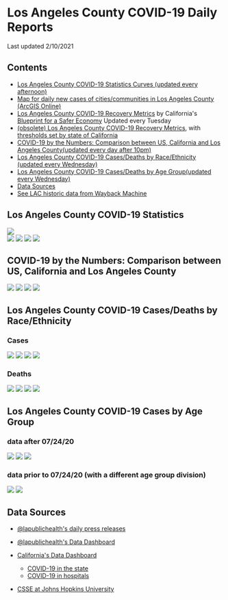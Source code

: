 # Los Angeles County COVID-19 Daily Reports

Last updated 2/10/2021 

## Contents

<!--ts-->
   * [Los Angeles County COVID-19 Statistics Curves (updated every afternoon)](#stats)
   * [Map for daily new cases of cities/communities in Los Angeles County (ArcGIS Online)](https://arcg.is/1jS8TX0)
   * [Los Angeles County COVID-19 Recovery Metrics](https://public.tableau.com/shared/8DH3356MQ?:toolbar=n&:display_count=y&:origin=viz_share_link&:embed=y&:showVizHome=no) by California's [Blueprint for a Safer Economy](https://www.cdph.ca.gov/Programs/CID/DCDC/Pages/COVID-19/COVID19CountyMonitoringOverview.aspx) Updated every Tuesday 
   * [(obsolete) Los Angeles County COVID-19 Recovery Metrics](https://docs.google.com/spreadsheets/d/e/2PACX-1vSNKjIlnTz9NPIRIOhf1pwHTg01zt4k4hE0B7x-bFXCcuH8JoOmNlhIejbwEgoqLx4Pq0J-w0miaN16/pubhtml?gid=350811760&single=true), with [thresholds set by state of California](https://www.cdph.ca.gov/Programs/CID/DCDC/Pages/COVID-19/COVID19CountyDataTable.aspx)
   * [COVID-19 by the Numbers: Comparison between US, California and Los Angeles County(updated every day after 10pm)](#comparison)
   * [Los Angeles County COVID-19 Cases/Deaths by Race/Ethnicity (updated every Wednesday)](#race)
   * [Los Angeles County COVID-19 Cases/Deaths by Age Group(updated every Wednesday)](#age) 
   * [Data Sources](#source)
   * [See LAC historic data from Wayback Machine](https://web.archive.org/web/*/http://publichealth.lacounty.gov/media/Coronavirus/locations.htm) 
<!--te-->

<a name="stats"/>

## Los Angeles County COVID-19 Statistics

![](https://docs.google.com/spreadsheets/d/e/2PACX-1vSNKjIlnTz9NPIRIOhf1pwHTg01zt4k4hE0B7x-bFXCcuH8JoOmNlhIejbwEgoqLx4Pq0J-w0miaN16/pubchart?oid=2058626982&format=image)  
![](https://docs.google.com/spreadsheets/d/e/2PACX-1vSNKjIlnTz9NPIRIOhf1pwHTg01zt4k4hE0B7x-bFXCcuH8JoOmNlhIejbwEgoqLx4Pq0J-w0miaN16/pubchart?oid=1543185546&format=image)
![](https://docs.google.com/spreadsheets/d/e/2PACX-1vSNKjIlnTz9NPIRIOhf1pwHTg01zt4k4hE0B7x-bFXCcuH8JoOmNlhIejbwEgoqLx4Pq0J-w0miaN16/pubchart?oid=1340870152&format=image)
![](https://docs.google.com/spreadsheets/d/e/2PACX-1vSNKjIlnTz9NPIRIOhf1pwHTg01zt4k4hE0B7x-bFXCcuH8JoOmNlhIejbwEgoqLx4Pq0J-w0miaN16/pubchart?oid=1954758768&format=image)
![](https://docs.google.com/spreadsheets/d/e/2PACX-1vSNKjIlnTz9NPIRIOhf1pwHTg01zt4k4hE0B7x-bFXCcuH8JoOmNlhIejbwEgoqLx4Pq0J-w0miaN16/pubchart?oid=522533013&format=image)

<a name="comparison"/>

## COVID-19 by the Numbers: Comparison between US, California and Los Angeles County

![](https://docs.google.com/spreadsheets/d/e/2PACX-1vSNKjIlnTz9NPIRIOhf1pwHTg01zt4k4hE0B7x-bFXCcuH8JoOmNlhIejbwEgoqLx4Pq0J-w0miaN16/pubchart?oid=175371268&format=image)
![](https://docs.google.com/spreadsheets/d/e/2PACX-1vSNKjIlnTz9NPIRIOhf1pwHTg01zt4k4hE0B7x-bFXCcuH8JoOmNlhIejbwEgoqLx4Pq0J-w0miaN16/pubchart?oid=1260141419&format=image)
![](https://docs.google.com/spreadsheets/d/e/2PACX-1vSNKjIlnTz9NPIRIOhf1pwHTg01zt4k4hE0B7x-bFXCcuH8JoOmNlhIejbwEgoqLx4Pq0J-w0miaN16/pubchart?oid=1342472335&format=image)
![](https://docs.google.com/spreadsheets/d/e/2PACX-1vSNKjIlnTz9NPIRIOhf1pwHTg01zt4k4hE0B7x-bFXCcuH8JoOmNlhIejbwEgoqLx4Pq0J-w0miaN16/pubchart?oid=1093657145&format=image)

<a name="race"/>

## Los Angeles County COVID-19 Cases/Deaths by Race/Ethnicity

### Cases

![](https://docs.google.com/spreadsheets/d/e/2PACX-1vSNKjIlnTz9NPIRIOhf1pwHTg01zt4k4hE0B7x-bFXCcuH8JoOmNlhIejbwEgoqLx4Pq0J-w0miaN16/pubchart?oid=109245945&format=image)
![](https://docs.google.com/spreadsheets/d/e/2PACX-1vSNKjIlnTz9NPIRIOhf1pwHTg01zt4k4hE0B7x-bFXCcuH8JoOmNlhIejbwEgoqLx4Pq0J-w0miaN16/pubchart?oid=496618746&format=image)
![](https://docs.google.com/spreadsheets/d/e/2PACX-1vSNKjIlnTz9NPIRIOhf1pwHTg01zt4k4hE0B7x-bFXCcuH8JoOmNlhIejbwEgoqLx4Pq0J-w0miaN16/pubchart?oid=2090889239&format=image)
![](https://docs.google.com/spreadsheets/d/e/2PACX-1vSNKjIlnTz9NPIRIOhf1pwHTg01zt4k4hE0B7x-bFXCcuH8JoOmNlhIejbwEgoqLx4Pq0J-w0miaN16/pubchart?oid=2109217705&format=image)

### Deaths

![](https://docs.google.com/spreadsheets/d/e/2PACX-1vSNKjIlnTz9NPIRIOhf1pwHTg01zt4k4hE0B7x-bFXCcuH8JoOmNlhIejbwEgoqLx4Pq0J-w0miaN16/pubchart?oid=2118915779&format=image)
![](https://docs.google.com/spreadsheets/d/e/2PACX-1vSNKjIlnTz9NPIRIOhf1pwHTg01zt4k4hE0B7x-bFXCcuH8JoOmNlhIejbwEgoqLx4Pq0J-w0miaN16/pubchart?oid=302938485&format=image)
![](https://docs.google.com/spreadsheets/d/e/2PACX-1vSNKjIlnTz9NPIRIOhf1pwHTg01zt4k4hE0B7x-bFXCcuH8JoOmNlhIejbwEgoqLx4Pq0J-w0miaN16/pubchart?oid=90007314&format=image)
![](https://docs.google.com/spreadsheets/d/e/2PACX-1vSNKjIlnTz9NPIRIOhf1pwHTg01zt4k4hE0B7x-bFXCcuH8JoOmNlhIejbwEgoqLx4Pq0J-w0miaN16/pubchart?oid=1000110587&format=image)

<a name="age"/>

## Los Angeles County COVID-19 Cases by Age Group 

### data after 07/24/20
![](https://docs.google.com/spreadsheets/d/e/2PACX-1vSNKjIlnTz9NPIRIOhf1pwHTg01zt4k4hE0B7x-bFXCcuH8JoOmNlhIejbwEgoqLx4Pq0J-w0miaN16/pubchart?oid=2063171426&format=image)
![](https://docs.google.com/spreadsheets/d/e/2PACX-1vSNKjIlnTz9NPIRIOhf1pwHTg01zt4k4hE0B7x-bFXCcuH8JoOmNlhIejbwEgoqLx4Pq0J-w0miaN16/pubchart?oid=1025985944&format=image)
![](https://docs.google.com/spreadsheets/d/e/2PACX-1vSNKjIlnTz9NPIRIOhf1pwHTg01zt4k4hE0B7x-bFXCcuH8JoOmNlhIejbwEgoqLx4Pq0J-w0miaN16/pubchart?oid=1699521500&format=image)

### data prior to 07/24/20 (with a different age group division)

![](https://docs.google.com/spreadsheets/d/e/2PACX-1vSNKjIlnTz9NPIRIOhf1pwHTg01zt4k4hE0B7x-bFXCcuH8JoOmNlhIejbwEgoqLx4Pq0J-w0miaN16/pubchart?oid=1087026402&format=image)
![](https://docs.google.com/spreadsheets/d/e/2PACX-1vSNKjIlnTz9NPIRIOhf1pwHTg01zt4k4hE0B7x-bFXCcuH8JoOmNlhIejbwEgoqLx4Pq0J-w0miaN16/pubchart?oid=631539046&format=image)


<a name="source"/>

## Data Sources

   * [@lapublichealth's daily press releases]( http://www.publichealth.lacounty.gov/media/index.htm)
   * [@lapublichealth's Data Dashboard](http://publichealth.lacounty.gov/media/Coronavirus/data/index.htm)
   * [California's Data Dashboard](https://covid19.ca.gov/data-and-tools/)
    
      * [COVID-19 in the state](https://public.tableau.com/views/COVID-19CasesDashboard_15931020425010/Cases?:embed=y&:showVizHome=no)
      * [COVID-19 in hospitals](https://public.tableau.com/views/COVID-19HospitalsDashboard/Hospitals?:embed=y&:showVizHome=no)
      
   * [CSSE at Johns Hopkins University](https://github.com/CSSEGISandData/COVID-19)
    
